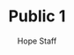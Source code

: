 ---
image: /assets/img/kl/kl_public_1.png
title: Public 1
number: 1
categories:
  - Meditations
  - Difficulty
  - Public
author: Hope Staff
notes: Public 1
embed: >-
  <iframe style="border-radius:12px" src="https://open.spotify.com/embed/episode/0sQZAACTgmpV3BB7UpDhks?utm_source=generator" width="100%" height="352" frameBorder="0" allowfullscreen="" allow="autoplay; clipboard-write; encrypted-media; fullscreen; picture-in-picture" loading="lazy"></iframe>
transcript: >-
  SOME LINES OF TEXT START HERE
---